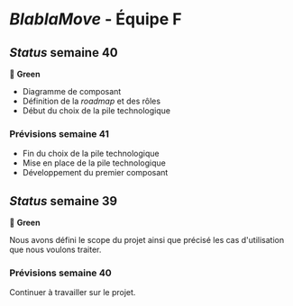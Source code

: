 # _BlablaMove_ - Équipe F

## _Status_ semaine 40 

:vertical_traffic_light: **Green**  

 - Diagramme de composant
 - Définition de la _roadmap_ et des rôles
 - Début du choix de la pile technologique
### Prévisions semaine 41

 - Fin du choix de la pile technologique
 - Mise en place de la pile technologique
 - Développement du premier composant


## _Status_ semaine 39

:vertical_traffic_light: **Green**  
 
Nous avons défini le scope du projet ainsi que précisé les cas d'utilisation que nous voulons traiter.

### Prévisions semaine 40

Continuer à travailler sur le projet.
